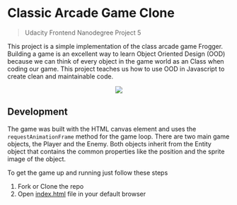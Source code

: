 # Classic Arcade Game Clone
> Udacity Frontend Nanodegree Project 5

This project is a simple implementation of the class arcade game Frogger. Building a game is an excellent way to learn Object Oriented Design (OOD) because we can think of every object in the game world as an Class when coding our game. This project teaches us how to use OOD in Javascript to create clean and maintainable code.

<p align="center">
 <img src="readme_imgs/screenshot.gif"/>
</p>


## Development
The game was built with the HTML canvas element and uses the `requestAnimationFrame` method for the game loop. There are two main game objects, the Player and the Enemy. Both objects inherit from the Entity object that contains the common properties like the position and the sprite image of the object.

To get the game up and running just follow these steps

1. Fork or Clone the repo
2. Open [index.html](index.html) file in your default browser
